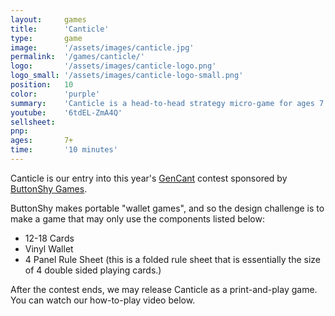 ```yaml
---
layout:     games
title:      'Canticle'
type:       game
image:      '/assets/images/canticle.jpg'
permalink:  '/games/canticle/'
logo:       '/assets/images/canticle-logo.png'
logo_small: '/assets/images/canticle-logo-small.png'
position:   10
color:      'purple'
summary:    'Canticle is a head-to-head strategy micro-game for ages 7 and up.'
youtube:    '6tdEL-ZmA4Q'
sellsheet:
pnp:
ages:       7+
time:       '10 minutes'
---
```


Canticle is our entry into this year's <a href="http://www.gencant.com/contest-2018/">GenCant</a> contest sponsored by <a href="https://buttonshygames.com/">ButtonShy Games</a>.

ButtonShy makes portable "wallet games", and so the design challenge is to make a game that may only use the components listed below:

- 12-18 Cards
- Vinyl Wallet
- 4 Panel Rule Sheet (this is a folded rule sheet that is essentially the size of 4 double sided playing cards.)

After the contest ends, we may release Canticle as a print-and-play game. You can watch our how-to-play video below.
